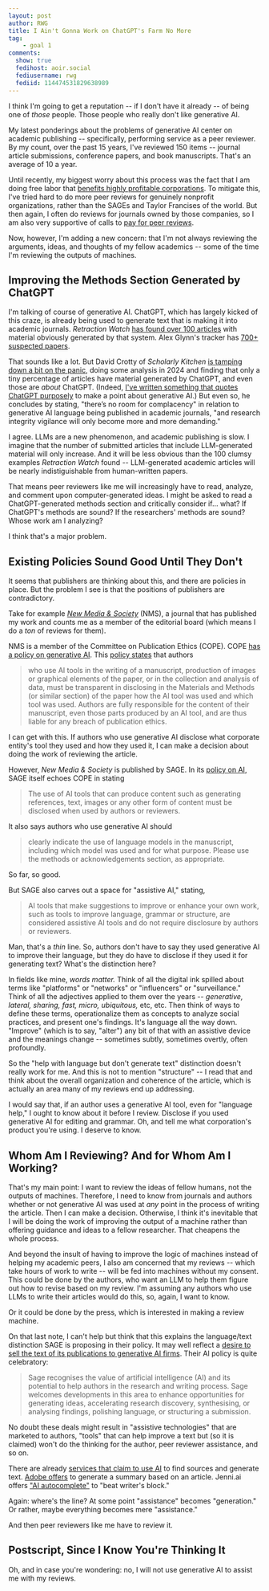```yaml
---
layout: post
author: RWG
title: I Ain't Gonna Work on ChatGPT's Farm No More
tag:
    - goal 1
comments: 
  show: true
  fedihost: aoir.social
  fediusername: rwg
  fediid: 114474531829638989
---
```


I think I'm going to get a reputation -- if I don't have it already -- of being one of _those_ people. Those people who really don't like generative AI.

<!-- more -->

My latest ponderings about the problems of generative AI center on academic publishing -- specifically, performing service as a peer reviewer. By my count, over the past 15 years, I've reviewed 150 items -- journal article submissions, conference papers, and book manuscripts. That's an average of 10 a year.

Until recently, my biggest worry about this process was the fact that I am doing free labor that [benefits highly profitable corporations](https://tidsskriftet.no/en/2020/08/kronikk/money-behind-academic-publishing). To mitigate this, I've tried hard to do more peer reviews for genuinely nonprofit organizations, rather than the SAGEs and Taylor Francises of the world. But then again, I often do reviews for journals owned by those companies, so I am also very supportive of calls to [pay for peer reviews](https://www.thelancet.com/journals/lancet/article/PIIS0140-6736\(21\)02804-X/fulltext).

Now, however, I'm adding a new concern: that I'm not always reviewing the arguments, ideas, and thoughts of my fellow academics -- some of the time I'm reviewing the outputs of machines.

## Improving the Methods Section Generated by ChatGPT
I'm talking of course of generative AI. ChatGPT, which has largely kicked of this craze, is already being used to generate text that is making it into academic journals. _Retraction Watch_ [has found over 100 articles](https://retractionwatch.com/papers-and-peer-reviews-with-evidence-of-chatgpt-writing/) with material obviously generated by that system. Alex Glynn's tracker has [700+ suspected papers](https://www.academ-ai.info/).

That sounds like a lot. But David Crotty of _Scholarly Kitchen_ [is tamping down a bit on the panic](https://scholarlykitchen.sspnet.org/2024/03/20/the-latest-crisis-is-the-research-literature-overrun-with-chatgpt-and-llm-generated-articles/), doing some analysis in 2024 and finding that only a tiny percentage of articles have material generated by ChatGPT, and even those are _about_ ChatGPT. (Indeed, [I've written something that quotes ChatGPT purposely](https://www.degruyterbrill.com/document/doi/10.1515/9783110792270-007/html) to make a point about generative AI.) But even so, he concludes by stating, "there’s no room for complacency" in relation to generative AI language being published in academic journals, "and research integrity vigilance will only become more and more demanding."

I agree. LLMs are a new phenomenon, and academic publishing is slow. I imagine that the number of submitted articles that include LLM-generated material will only increase. And it will be less obvious than the 100 clumsy examples _Retraction Watch_ found -- LLM-generated academic articles will be nearly indistiguishable from human-written papers. 

That means peer reviewers like me will increasingly have to read, analyze, and comment upon computer-generated ideas. I might be asked to read a ChatGPT-generated methods section and critically consider if... what? If ChatGPT's methods are sound? If the researchers' methods are sound? Whose work am I analyzing?

I think that's a major problem.

## Existing Policies Sound Good Until They Don't
It seems that publishers are thinking about this, and there are policies in place. But the problem I see is that the positions of publishers are contradictory. 

Take for example [_New Media & Society_](https://journals.sagepub.com/home/nms) (NMS), a journal that has published my work and counts me as a member of the editorial board (which means I do a _ton_ of reviews for them). 

NMS is a member of the Committee on Publication Ethics (COPE). COPE [has a policy on generative AI](https://publicationethics.org/guidance/cope-position/authorship-and-ai-tools). This [policy states](https://publicationethics.org/guidance/cope-position/authorship-and-ai-tools) that authors
> who use AI tools in the writing of a manuscript, production of images or graphical elements of the paper, or in the collection and analysis of data, must be transparent in disclosing in the Materials and Methods (or similar section) of the paper how the AI tool was used and which tool was used. Authors are fully responsible for the content of their manuscript, even those parts produced by an AI tool, and are thus liable for any breach of publication ethics.

I can get with this. If authors who use generative AI disclose what corporate entity's tool they used and how they used it, I can make a decision about doing the work of reviewing the article.

However, _New Media & Society_ is published by SAGE. In its [policy on AI](https://us.sagepub.com/en-us/nam/artificial-intelligence-policy), SAGE itself echoes COPE in stating
> The use of AI tools that can produce content such as generating references, text, images or any other form of content must be disclosed when used by authors or reviewers.

It also says authors who use generative AI should 
> clearly indicate the use of language models in the manuscript, including which model was used and for what purpose. Please use the methods or acknowledgements section, as appropriate.

So far, so good.

But SAGE also carves out a space for "assistive AI," stating,
> AI tools that make suggestions to improve or enhance your own work, such as tools to improve language, grammar or structure, are considered assistive AI tools and do not require disclosure by authors or reviewers. 

Man, that's a _thin_ line. So, authors don't have to say they used generative AI to improve their language, but they do have to disclose if they used it for generating text? What's the distinction here?

In fields like mine, _words matter._ Think of all the digital ink spilled about terms like "platforms" or "networks" or "influencers" or "surveillance." Think of all the adjectives applied to them over the years -- _generative, lateral, sharing, fast, micro, ubiquitous,_ etc, etc. Then think of ways to define these terms, operationalize them as concepts to analyze social practices, and present one's findings. It's language all the way down. "Improve" (which is to say, "alter") any bit of that with an assistive device and the meanings change -- sometimes subtly, sometimes overtly, often profoundly. 

So the "help with language but don't generate text" distinction doesn't really work for me. And this is not to mention "structure" -- I read that and think about the overall organization and coherence of the article, which is actually an area many of my reviews end up addressing.

I would say that, if an author uses a generative AI tool, even for "language help," I ought to know about it before I review. Disclose if you used generative AI for editing and grammar. Oh, and tell me what corporation's product you're using. I deserve to know.

## Whom Am I Reviewing? And for Whom Am I Working?
That's my main point: I want to review the ideas of fellow humans, not the outputs of machines. Therefore, I need to know from journals and authors whether or not generative AI was used at _any_ point in the process of writing the article. Then I can make a decision. Otherwise, I think it's inevitable that I will be doing the work of improving the output of a machine rather than offering guidance and ideas to a fellow researcher. That cheapens the whole process.

And beyond the insult of having to improve the logic of machines instead of helping my academic peers, I also am concerned that my reviews -- which take hours of work to write -- will be fed into machines without my consent. This could be done by the authors, who want an LLM to help them figure out how to revise based on my review. I'm assuming any authors who use LLMs to write their articles would do this, so, again, I want to know.

Or it could be done by the press, which is interested in making a review machine.

On that last note, I can't help but think that this explains the language/text distinction SAGE is proposing in their policy. It may well reflect a [desire to sell the text of its publications to generative AI firms](https://www.thebookseller.com/news/sage-confirms-it-is-in-talks-to-license-content-to-ai-firms). Their AI policy is quite celebratory:
> Sage recognises the value of artificial intelligence (AI) and its potential to help authors in the research and writing process. Sage welcomes developments in this area to enhance opportunities for generating ideas, accelerating research discovery, synthesising, or analysing findings, polishing language, or structuring a submission.

No doubt these deals might result in "assistive technologies" that are marketed to authors, "tools" that can help improve a text but (so it is claimed) won't do the thinking for the author, peer reviewer assistance, and so on. 

There are already [services that claim to use AI](https://consensus.app) to find sources and generate text. [Adobe offers](https://helpx.adobe.com/ca/acrobat/using/ai-generated-summaries.html) to generate a summary based on an article. Jenni.ai offers ["AI autocomplete"](https://jenni.ai/) to "beat writer's block."

Again: where's the line? At some point "assistance" becomes "generation." Or rather, maybe everything becomes mere "assistance." 

And then peer reviewers like me have to review it.

## Postscript, Since I Know You're Thinking It
Oh, and in case you're wondering: no, I will not use generative AI to assist me with my reviews.
